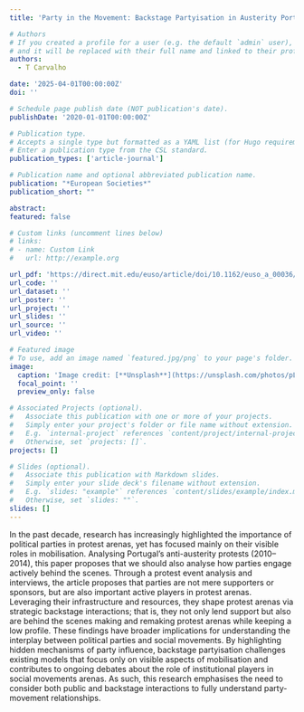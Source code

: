 ```yaml
---
title: 'Party in the Movement: Backstage Partyisation in Austerity Portugal'

# Authors
# If you created a profile for a user (e.g. the default `admin` user), write the username (folder name) here
# and it will be replaced with their full name and linked to their profile.
authors:
  - T Carvalho

date: '2025-04-01T00:00:00Z'
doi: ''

# Schedule page publish date (NOT publication's date).
publishDate: '2020-01-01T00:00:00Z'

# Publication type.
# Accepts a single type but formatted as a YAML list (for Hugo requirements).
# Enter a publication type from the CSL standard.
publication_types: ['article-journal']

# Publication name and optional abbreviated publication name.
publication: "*European Societies*"
publication_short: ""

abstract: 
featured: false

# Custom links (uncomment lines below)
# links:
# - name: Custom Link
#   url: http://example.org

url_pdf: 'https://direct.mit.edu/euso/article/doi/10.1162/euso_a_00036/130614/Party-in-the-movement-backstage-partyisation-in'
url_code: ''
url_dataset: ''
url_poster: ''
url_project: ''
url_slides: ''
url_source: ''
url_video: ''

# Featured image
# To use, add an image named `featured.jpg/png` to your page's folder.
image:
  caption: 'Image credit: [**Unsplash**](https://unsplash.com/photos/pLCdAaMFLTE)'
  focal_point: ''
  preview_only: false

# Associated Projects (optional).
#   Associate this publication with one or more of your projects.
#   Simply enter your project's folder or file name without extension.
#   E.g. `internal-project` references `content/project/internal-project/index.md`.
#   Otherwise, set `projects: []`.
projects: []

# Slides (optional).
#   Associate this publication with Markdown slides.
#   Simply enter your slide deck's filename without extension.
#   E.g. `slides: "example"` references `content/slides/example/index.md`.
#   Otherwise, set `slides: ""`.
slides: []
---
```


In the past decade, research has increasingly highlighted the importance of political parties in protest arenas, yet has focused mainly on their visible roles in mobilisation. Analysing Portugal’s anti-austerity protests (2010–2014), this paper proposes that we should also analyse how parties engage actively behind the scenes. Through a protest event analysis and interviews, the article proposes that parties are not mere supporters or sponsors, but are also important active players in protest arenas. Leveraging their infrastructure and resources, they shape protest arenas via strategic backstage interactions; that is, they not only lend support but also are behind the scenes making and remaking protest arenas while keeping a low profile. These findings have broader implications for understanding the interplay between political parties and social movements. By highlighting hidden mechanisms of party influence, backstage partyisation challenges existing models that focus only on visible aspects of mobilisation and contributes to ongoing debates about the role of institutional players in social movements arenas. As such, this research emphasises the need to consider both public and backstage interactions to fully understand party-movement relationships.
